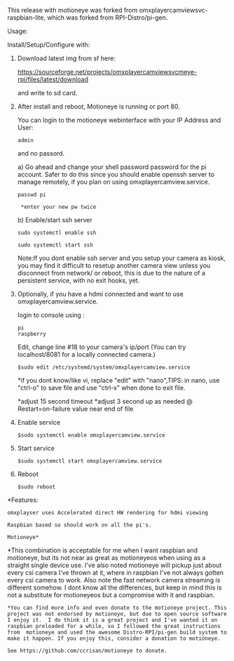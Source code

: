 This release with motioneye was forked from omxplayercamviewsvc-raspbian-lite, which was forked from RPI-Distro/pi-gen.




Usage:

Install/Setup/Configure with:

1) Download latest img from sf here:

	https://sourceforge.net/projects/omxplayercamviewsvcmeye-rpi/files/latest/download

    and write to sd card.
    

2) After install and reboot, 
	Motioneye is running or port 80. 

	You can login to the motioneye webinterface with your IP Address and 
	User:
	
	````admin````
	
	and no passord.
	  
	  
	  
	  a) Go ahead and change your shell password password for the pi account. Safer to do this since you should enable openssh server to manage remotely, if you plan on using omxplayercamview.service.

	````passwd pi````
        
		*enter your new pw twice
             
	     
	b) Enable/start ssh server

  	````sudo systemctl enable ssh````    
  
  	````sudo systemctl start ssh````

	Note:If you dont enable ssh server and you setup your camera as kiosk, you may find it difficult to resetup another camera view unless you disconnect from network/ or reboot, this is due to the nature of a persistent service, with no exit hooks, yet.


3) Optionally, if you have a hdmi connected and want to use omxplayercamview.service.


	login to console using :
	````
  	pi
  	raspberry
	````
	Edit, change line #18 to your camera's 	     ip/port 
	   (You can try localhost/8081 for a locally connected camera.)

   	````$sudo edit /etc/systemd/system/omxplayercamview.service````

      *if you dont know/like vi, replace "edit" with "nano",TIPS: in nano, use "ctrl-o" to save file and 
        use "ctrl-x" when done to exit file.

    
    *adjust 15 second timeout
    *adjust 3 second up as needed @ Restart=on-failure value near end of file


4) Enable service

   ````$sudo systemctl enable omxplayercamview.service````


5) Start service

   ````$sudo systemctl start omxplayercamview.service````


6) Reboot

   ````$sudo reboot````


*Features:

    omxplayser uses Accelerated direct HW rendering for hdmi viewing

    Raspbian based so should work on all the pi's.
   
    Motioneye*
    
    
 
 
 *This combination is acceptable for me when I want raspbian and motioneye, but its not near as great as motioneyeos when using as a straight single device use. I've also noted motioneye will pickup just about every csi camera I've thrown at it, where in raspbian I've not always gotten every csi camera to work. Also note the fast network camera streaming is  different somehow. I dont know all the differences, but keep in mind this is not a substitute for motioneyeos but a compromise with it and raspbian.
    
    
    *You can find more info and even donate to the motioneye project. This project was not endorsed by motioneye, but due to open source software I enjoy it.  I do think it is a great project and I've wanted it on raspbian preloaded for a while, so I followed the great instructions from  motioneye and used the awesome Distro-RPI/pi-gen build system to make it happen. If you enjoy this, consider a donation to motioneye. 
    
    See https://github.com/ccrisan/motioneye to donate.








